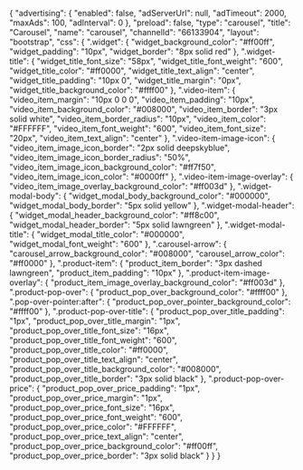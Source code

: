 {
    "advertising": {
        "enabled": false,
        "adServerUrl": null,
        "adTimeout": 2000,
        "maxAds": 100,
        "adInterval": 0
    },
    "preload": false,
    "type": "carousel",
    "title": "Carousel",
    "name": "carousel",
    "channelId": "66133904",
    "layout": "bootstrap",
    "css": {
        ".widget": {
            "widget_background_color": "#ff00ff",
            "widget_padding": "10px",
            "widget_border": "8px solid red"
        },
        ".widget-title": {
            "widget_title_font_size": "58px",
            "widget_title_font_weight": "600",
            "widget_title_color": "#ff0000",
            "widget_title_text_align": "center",
            "widget_title_padding": "10px 0",
            "widget_title_margin": "0px",
            "widget_title_background_color": "#ffff00"
        },
        ".video-item": {
            "video_item_margin": "10px 0 0 0",
            "video_item_padding": "10px",
            "video_item_background_color": "#008000",
            "video_item_border": "3px solid white",
            "video_item_border_radius": "10px",
            "video_item_color": "#FFFFFF",
            "video_item_font_weight": "600",
            "video_item_font_size": "20px",
            "video_item_text_align": "center"
        },
        ".video-item-image-icon": {
            "video_item_image_icon_border": "2px solid deepskyblue",
            "video_item_image_icon_border_radius": "50%",
            "video_item_image_icon_background_color": "#ff7f50",
            "video_item_image_icon_color": "#0000ff"
        },
        ".video-item-image-overlay": {
            "video_item_image_overlay_background_color": "#ff003d"
        },
        ".widget-modal-body": {
            "widget_modal_body_background_color": "#000000",
            "widget_modal_body_border": "5px solid yellow"
        },
        ".widget-modal-header": {
            "widget_modal_header_background_color": "#ff8c00",
            "widget_modal_header_border": "5px solid lawngreen"
        },
        ".widget-modal-title": {
            "widget_modal_title_color": "#000000",
            "widget_modal_font_weight": "600"
        },
        ".carousel-arrow": {
            "carousel_arrow_background_color": "#008000",
            "carousel_arrow_color": "#ff0000"
        },
        ".product-item": {
            "product_item_border": "3px dashed lawngreen",
            "product_item_padding": "10px"
        },
        ".product-item-image-overlay": {
            "product_item_image_overlay_background_color": "#ff003d"
        },
        ".product-pop-over": {
            "product_pop_over_background_color": "#ffff00"
        },
        ".pop-over-pointer:after": {
            "product_pop_over_pointer_background_color": "#ffff00"
        },
        ".product-pop-over-title": {
            "product_pop_over_title_padding": "1px",
            "product_pop_over_title_margin": "1px",
            "product_pop_over_title_font_size": "16px",
            "product_pop_over_title_font_weight": "600",
            "product_pop_over_title_color": "#ff0000",
            "product_pop_over_title_text_align": "center",
            "product_pop_over_title_background_color": "#008000",
            "product_pop_over_title_border": "3px solid black"
        },
        ".product-pop-over-price": {
            "product_pop_over_price_padding": "1px",
            "product_pop_over_price_margin": "1px",
            "product_pop_over_price_font_size": "16px",
            "product_pop_over_price_font_weight": "600",
            "product_pop_over_price_color": "#FFFFFF",
            "product_pop_over_price_text_align": "center",
            "product_pop_over_price_background_color": "#ff00ff",
            "product_pop_over_price_border": "3px solid black"
        }
    }
}
